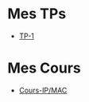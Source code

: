 # Mes TPs

* [TP-1](https://github.com/ChippeyTheo/TP-Fonc-Reseaux-B1-Theo/blob/main/TP-1.md)

# Mes Cours

* [Cours-IP/MAC](https://github.com/ChippeyTheo/TP-Fonc-Reseaux-B1-Theo/tree/main/Cours.md)